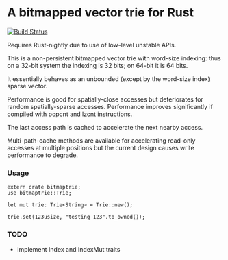 # A bitmapped vector trie for Rust

[![Build Status](https://travis-ci.org/pliniker/bitmaptrie-rs.svg?branch=master)](https://travis-ci.org/pliniker/bitmaptrie-rs)

Requires Rust-nightly due to use of low-level unstable APIs.

This is a non-persistent bitmapped vector trie with word-size indexing: thus
on a 32-bit system the indexing is 32 bits; on 64-bit it is 64 bits.

It essentially behaves as an unbounded (except by the word-size index) sparse
vector.

Performance is good for spatially-close accesses but deteriorates for random
spatially-sparse accesses. Performance improves significantly if compiled 
with popcnt and lzcnt instructions.

The last access path is cached to accelerate the next nearby access.

Multi-path-cache methods are available for accelerating read-only accesses
at multiple positions but the current design causes write performance to 
degrade.

### Usage

```
extern crate bitmaptrie;
use bitmaptrie::Trie;
  
let mut trie: Trie<String> = Trie::new();

trie.set(123usize, "testing 123".to_owned());
```

### TODO

- implement Index and IndexMut traits
